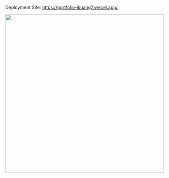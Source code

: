 Deployment Site: https://portfolio-jkuang7.vercel.app/


<img src="https://user-images.githubusercontent.com/52064138/232633199-c58d465d-522f-4d5d-be46-afa8d8a496d1.png" width="500" />
